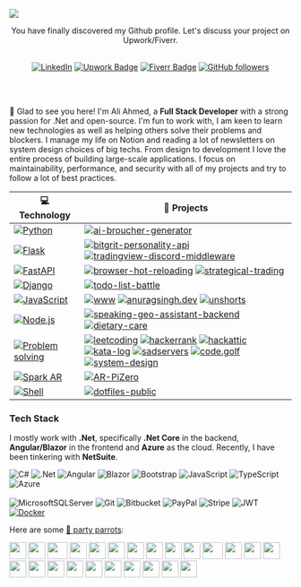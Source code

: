 ![](https://github.com/halfrost/halfrost/blob/master/icons/header_1.png)
<div align="center">
<span style="margin-bottom:15px">You have finally discovered my Github profile. Let's discuss your project on Upwork/Fiverr.</span> <br><br>

[![LinkedIn](https://img.shields.io/static/v1.svg?label=LinkedIn&message=aliahmad&logo=linkedin&style=flat&color=blue)](https://www.linkedin.com/in/live-ali-ahmed/)
[![Upwork Badge](https://img.shields.io/badge/UpWork-alia118?style=for-the-badge&logo=Upwork&logoColor=white)](https://upwork.com/freelancers/alia118)
[![Fiverr Badge](https://img.shields.io/badge/fiverr-imaliahmad?style=for-the-badge&logo=fiverr&logoColor=white)](https://www.fiverr.com/imaliahmad)
[![GitHub followers](https://img.shields.io/github/followers/imaliahmad.svg?label=Follow%20@imaliahmad&style=social)](https://github.com/imaliahmad/)

</div>
 <br><br>

👋 Glad to see you here! I'm Ali Ahmed, a <b>Full Stack Developer</b> with a strong passion for .Net and open-source. I'm fun to work with, I am keen to learn new technologies as well as helping others solve their problems and blockers. I manage my life on Notion and reading a lot of newsletters on system design choices of big techs. From design to development I love the entire process of building large-scale applications. I focus on maintainability, performance, and security with all of my projects and try to follow a lot of best practices.



<!-- START OF PROFILE STACK, DO NOT REMOVE -->
| 💻 **Technology** | 🚀 **Projects** | 
| - | - |
| [![Python](https://img.shields.io/static/v1?label=&message=Python&color=3776AB&logo=Python&logoColor=FFFFFF)](https://www.python.org/) | [![ai-broucher-generator](https://img.shields.io/static/v1?label=&message=ai-brochure-generator&color=000605&logo=github&logoColor=FFFFFF&labelColor=000605)](https://github.com/imaliahmad/AI-Brochure-Generator) | [![Angular](https://img.shields.io/badge/angular-%23DD0031.svg?style=for-the-badge&logo=angular&logoColor=white)](https://angular.dev/) | [![angular-ecommerce](https://img.shields.io/static/v1?label=&message=angular-ecommerce&color=000605&logo=github&logoColor=FFFFFF&labelColor=000605)](https://github.com/imaliahmad/e-commerce-angular16) |
| [![Flask](https://img.shields.io/static/v1?label=&message=Flask&color=000000&logo=Flask&logoColor=FFFFFF)](https://flask.palletsprojects.com/en/2.1.x/) | [![bitgrit-personality-api](https://img.shields.io/static/v1?label=&message=bitgrit-personality-api&color=000605&logo=github&logoColor=FFFFFF&labelColor=000605)](https://github.com/ashleymavericks/bitgrit-personality-api) [![tradingview-discord-middleware](https://img.shields.io/static/v1?label=&message=tradingview-discord-middleware&color=000605&logo=github&logoColor=FFFFFF&labelColor=000605)](https://github.com/ashleymavericks/tradingview-discord-middleware) |
| [![FastAPI](https://img.shields.io/static/v1?label=&message=FastAPI&color=009688&logo=FastAPI&logoColor=FFFFFF)](https://fastapi.tiangolo.com/) | [![browser-hot-reloading](https://img.shields.io/static/v1?label=&message=browser-hot-reloading&color=000605&logo=github&logoColor=FFFFFF&labelColor=000605)](https://github.com/ashleymavericks/browser-hot-reloading) [![strategical-trading](https://img.shields.io/static/v1?label=&message=strategical-trading%20(WIP)&color=000605&logo=github&logoColor=FFFFFF&labelColor=000605)](https://github.com/ashleymavericks/strategical-trading) |
| [![Django](https://img.shields.io/static/v1?label=&message=Django&color=092E20&logo=Django&logoColor=FFFFFF)](https://www.djangoproject.com/) | [![todo-list-battle](https://img.shields.io/static/v1?label=&message=todo-list-battle%20(WIP)&color=000605&logo=github&logoColor=FFFFFF&labelColor=000605)](https://github.com/ashleymavericks/todo-list-battle) |
| [![JavaScript](https://img.shields.io/static/v1?label=&message=JavaScript&color=F7DF1E&logo=JavaScript&logoColor=FFFFFF)](https://javascript.info/) | [![www](https://img.shields.io/static/v1?label=&message=www&color=000605&logo=github&logoColor=FFFFFF&labelColor=000605)](https://github.com/ashleymavericks/www) [![anuragsingh.dev](https://img.shields.io/static/v1?label=&message=anuragsingh.dev&color=000605&logo=github&logoColor=FFFFFF&labelColor=000605)](https://github.com/ashleymavericks/anuragsingh.dev) [![unshorts](https://img.shields.io/static/v1?label=&message=unshorts&color=000605&logo=github&logoColor=FFFFFF&labelColor=000605)](https://github.com/ashleymavericks/unshorts) |
| [![Node.js](https://img.shields.io/static/v1?label=&message=Node.js&color=339933&logo=Node.js&logoColor=FFFFFF)](https://nodejs.org/en/) | [![speaking-geo-assistant-backend](https://img.shields.io/static/v1?label=&message=speaking-geo-assistant-backend&color=000605&logo=github&logoColor=FFFFFF&labelColor=000605)](https://github.com/ashleymavericks/speaking-geo-assistant-backend) [![dietary-care](https://img.shields.io/static/v1?label=&message=dietary-care&color=000605&logo=github&logoColor=FFFFFF&labelColor=000605)](https://github.com/ashleymavericks/dietary-care) |
| [![Problem solving](https://img.shields.io/static/v1?label=&message=Problem%20solving&color=FFA116&logo=LeetCode&logoColor=FFFFFF)](https://hackattic.com/u/ashleymavericks) | [![leetcoding](https://img.shields.io/static/v1?label=&message=leetcoding&color=000605&logo=github&logoColor=FFFFFF&labelColor=000605)](https://github.com/ashleymavericks/leetcoding) [![hackerrank](https://img.shields.io/static/v1?label=&message=hackerrank&color=000605&logo=github&logoColor=FFFFFF&labelColor=000605)](https://github.com/ashleymavericks/hackerrank) [![hackattic](https://img.shields.io/static/v1?label=&message=hackattic&color=000605&logo=github&logoColor=FFFFFF&labelColor=000605)](https://github.com/ashleymavericks/hackattic) [![kata-log](https://img.shields.io/static/v1?label=&message=kata-log&color=000605&logo=github&logoColor=FFFFFF&labelColor=000605)](https://github.com/ashleymavericks/kata-log) [![sadservers](https://img.shields.io/static/v1?label=&message=sadservers&color=000605&logo=github&logoColor=FFFFFF&labelColor=000605)](https://github.com/ashleymavericks/sadservers) [![code.golf](https://img.shields.io/static/v1?label=&message=code.golf&color=000605&logo=github&logoColor=FFFFFF&labelColor=000605)](https://github.com/ashleymavericks/code.golf) [![system-design](https://img.shields.io/static/v1?label=&message=system-design&color=000605&logo=github&logoColor=FFFFFF&labelColor=000605)](https://github.com/ashleymavericks/system-design) |
| [![Spark AR](https://img.shields.io/static/v1?label=&message=Spark%20AR&color=FF5C83&logo=Spark%20AR&logoColor=FFFFFF)](https://sparkar.facebook.com/ar-studio/) | [![AR-PiZero](https://img.shields.io/static/v1?label=&message=AR-PiZero&color=000605&logo=github&logoColor=FFFFFF&labelColor=000605)](https://github.com/ashleymavericks/AR-PiZero) |
| [![Shell](https://img.shields.io/static/v1?label=&message=Shell&color=4EAA25&logo=GNU%20Bash&logoColor=FFFFFF)](https://www.gnu.org/) | [![dotfiles-public](https://img.shields.io/static/v1?label=&message=dotfiles-public&color=000605&logo=github&logoColor=FFFFFF&labelColor=000605)](https://github.com/ashleymavericks/dotfiles-public) |
<!-- END OF PROFILE STACK, DO NOT REMOVE -->

### Tech Stack

I mostly work with **.Net**, specifically **.Net Core** in the backend, **Angular/Blazor** in the frontend and **Azure** as the cloud. Recently, I have been tinkering with **NetSuite**.

![C#](https://img.shields.io/badge/c%23-%23239120.svg?style=for-the-badge&logo=csharp&logoColor=white)
![.Net](https://img.shields.io/badge/.NET-5C2D91?style=for-the-badge&logo=.net&logoColor=white)
![Angular](https://img.shields.io/badge/angular-%23DD0031.svg?style=for-the-badge&logo=angular&logoColor=white)
![Blazor](https://img.shields.io/badge/blazor-%235C2D91.svg?style=for-the-badge&logo=blazor&logoColor=white)
![Bootstrap](https://img.shields.io/badge/bootstrap-%238511FA.svg?style=for-the-badge&logo=bootstrap&logoColor=white)
![JavaScript](https://img.shields.io/badge/javascript-%23323330.svg?style=for-the-badge&logo=javascript&logoColor=%23F7DF1E)
![TypeScript](https://img.shields.io/badge/typescript-%23007ACC.svg?style=for-the-badge&logo=typescript&logoColor=white)
![Azure](https://img.shields.io/badge/azure-%230072C6.svg?style=for-the-badge&logo=microsoftazure&logoColor=white)
<br><br>
![MicrosoftSQLServer](https://img.shields.io/badge/Microsoft%20SQL%20Server-CC2927?style=for-the-badge&logo=microsoft%20sql%20server&logoColor=white)
![Git](https://img.shields.io/badge/git-%23F05033.svg?style=for-the-badge&logo=git&logoColor=white)
![Bitbucket](https://img.shields.io/badge/bitbucket-%230047B3.svg?style=for-the-badge&logo=bitbucket&logoColor=white)
![PayPal](https://img.shields.io/badge/PayPal-00457C?style=for-the-badge&logo=paypal&logoColor=white)
![Stripe](https://img.shields.io/badge/Stripe-626CD9?style=for-the-badge&logo=Stripe&logoColor=white)
![JWT](https://img.shields.io/badge/JWT-black?style=for-the-badge&logo=JSON%20web%20tokens)
[![Docker](https://img.shields.io/badge/-Docker-2496ED?logo=docker&logoColor=white)](https://img.shields.io/badge/Docker-2CA5E0?style=for-the-badge&logo=docker&logoColor=white)

Here are some [🦜 party parrots](https://cultofthepartyparrot.com):

<div>
    <img src="https://cultofthepartyparrot.com/parrots/hd/githubparrot.gif" width="30" height="30"/>
    <img src="https://cultofthepartyparrot.com/flags/hd/indiaparrot.gif" width="30" height="30"/>
    <img src="https://cultofthepartyparrot.com/parrots/asyncparrot.gif" width="36" height="30"/>
    <img src="https://cultofthepartyparrot.com/parrots/hd/exceptionallyfastparrot.gif" width="30" height="30"/>
    <img src="https://cultofthepartyparrot.com/parrots/hd/60fpsparrot.gif" width="30" height="30"/>
    <img src="https://cultofthepartyparrot.com/parrots/hd/jumpingparrot.gif" width="30" height="30"/>
    <img src="https://cultofthepartyparrot.com/parrots/hd/opensourceparrot.gif" width="30" height="30"/>
    <img src="https://cultofthepartyparrot.com/parrots/hd/dealwithitnowparrot.gif" width="30" height="30"/>
    <img src="https://cultofthepartyparrot.com/parrots/hd/hypnoparrotlight.gif" width="30" height="30"/>
    <img src="https://cultofthepartyparrot.com/parrots/databaseparrot.gif" width="30" height="30"/>
    <img src="https://cultofthepartyparrot.com/parrots/fixparrot.gif" width="36" height="30"/>
    <img src="https://cultofthepartyparrot.com/parrots/hd/laptop_parrot.gif" width="30" height="30"/>
    <img src="https://cultofthepartyparrot.com/parrots/hd/spinningparrot.gif" width="30" height="30"/>
    <img src="https://cultofthepartyparrot.com/parrots/hd/levitationparrot.gif" width="30" height="30"/>
    <img src="https://cultofthepartyparrot.com/parrots/hd/meldparrot.gif" width="30" height="30"/>
    <img src="https://cultofthepartyparrot.com/parrots/slomoparrot.gif" width="30" height="30"/>
    <img src="https://cultofthepartyparrot.com/parrots/hd/moonwalkingparrot.gif" width="30" height="30"/>
    <img src="https://cultofthepartyparrot.com/parrots/hd/stableparrot.gif" width="30" height="30"/>
    <img src="https://cultofthepartyparrot.com/parrots/hd/scienceparrot.gif" width="30" height="30"/>
    <img src="https://cultofthepartyparrot.com/parrots/hd/pirateparrot.gif" width="30" height="30"/>
    <img src="https://cultofthepartyparrot.com/parrots/hd/footballparrot.gif" width="30" height="30"/>
    <img src="https://cultofthepartyparrot.com/parrots/hd/illuminatiparrot.gif" width="30" height="30"/>
    <img src="https://cultofthepartyparrot.com/parrots/hd/hypnoparrotdark.gif" width="30" height="30"/>
    <img src="https://cultofthepartyparrot.com/parrots/hd/mustacheparrot.gif" width="30" height="30"/>
</div>

